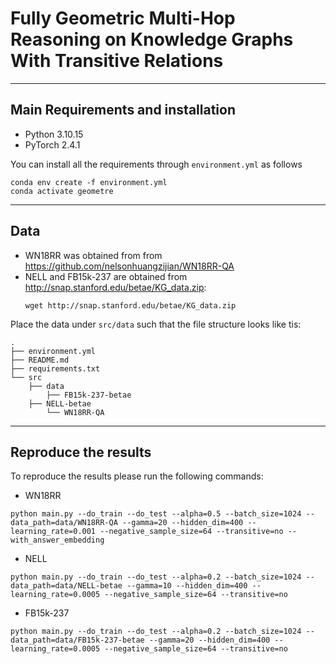 # Fully Geometric Multi-Hop Reasoning on Knowledge Graphs With Transitive Relations
------------------
## Main Requirements and installation
* Python 3.10.15
* PyTorch 2.4.1

You can install all the requirements through `environment.yml` as follows

```
conda env create -f environment.yml
conda activate geometre
```
---
## Data
* WN18RR was obtained from from https://github.com/nelsonhuangzijian/WN18RR-QA
* NELL and FB15k-237 are obtained from http://snap.stanford.edu/betae/KG_data.zip:
  ```
  wget http://snap.stanford.edu/betae/KG_data.zip
  ```

Place the data under `src/data` such that the file structure looks like tis:
```
.
├── environment.yml
├── README.md
├── requirements.txt
└── src
    ├── data
        ├── FB15k-237-betae
	├── NELL-betae
        └── WN18RR-QA

```
----
## Reproduce the results

To reproduce the results please run the following commands:

* WN18RR
```
python main.py --do_train --do_test --alpha=0.5 --batch_size=1024 --data_path=data/WN18RR-QA --gamma=20 --hidden_dim=400 --learning_rate=0.001 --negative_sample_size=64 --transitive=no --with_answer_embedding
```

* NELL
```
python main.py --do_train --do_test --alpha=0.2 --batch_size=1024 --data_path=data/NELL-betae --gamma=10 --hidden_dim=400 --learning_rate=0.0005 --negative_sample_size=64 --transitive=no
```

* FB15k-237
```
python main.py --do_train --do_test --alpha=0.2 --batch_size=1024 --data_path=data/FB15k-237-betae --gamma=20 --hidden_dim=400 --learning_rate=0.0005 --negative_sample_size=64 --transitive=no
```
